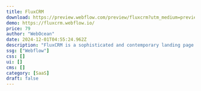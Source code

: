 ```yaml
---
title: FluxCRM
download: https://preview.webflow.com/preview/fluxcrm?utm_medium=preview_link&utm_source=designer&utm_content=fluxcrm&preview=e1916ef07d42ca6e6be1805ddf18a4f5&workflow=preview
demo: https://fluxcrm.webflow.io/
price: 79
author: "WebOcean"
date: 2024-12-01T04:55:24.962Z
description: "FluxCRM is a sophisticated and contemporary landing page template designed specifically for SaaS CRM. With its elegant dark theme and luxurious color palette, combined with dynamic animations, this template enhances your SaaS CRM presentation."
ssg: ["Webflow"]
css: []
ui: []
cms: []
category: [SaaS]
draft: false
---
```

